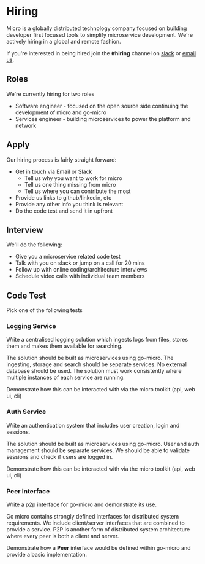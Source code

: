 # Hiring

Micro is a globally distributed technology company focused on building developer first focused tools to simplify 
microservice development. We're actively hiring in a global and remote fashion.

If you're interested in being hired join the **#hiring** channel on [slack](https://micro.mu/slack/) or [email us](hello@micro.mu).

## Roles

We're currently hiring for two roles

- Software engineer - focused on the open source side continuing the development of micro and go-micro
- Services engineer - building microservices to power the platform and network

## Apply

Our hiring process is fairly straight forward:

- Get in touch via Email or Slack
  * Tell us why you want to work for micro
  * Tell us one thing missing from micro 
  * Tell us where you can contribute the most
- Provide us links to github/linkedin, etc
- Provide any other info you think is relevant
- Do the code test and send it in upfront

## Interview

We'll do the following:

- Give you a microservice related code test
- Talk with you on slack or jump on a call for 20 mins
- Follow up with online coding/architecture interviews
- Schedule video calls with individual team members

## Code Test 

Pick one of the following tests

### Logging Service

Write a centralised logging solution which ingests logs from files, stores them and makes them available for searching.

The solution should be built as microservices using go-micro. The ingesting, storage and search should be separate 
services. No external database should be used. The solution must work consistently where multiple instances of 
each service are running.

Demonstrate how this can be interacted with via the micro toolkit (api, web ui, cli)

### Auth Service

Write an authentication system that includes user creation, login and sessions.

The solution should be built as microservices using go-micro. User and auth management should be separate services. 
We should be able to validate sessions and check if users are logged in.

Demonstrate how this can be interacted with via the micro toolkit (api, web ui, cli)

### Peer Interface

Write a p2p interface for go-micro and demonstrate its use.

Go micro contains strongly defined interfaces for distributed system requirements. We include client/server interfaces 
that are combined to provide a service. P2P is another form of distributed system architecture where every peer is both a 
client and server.

Demonstrate how a **Peer** interface would be defined within go-micro and provide a basic implementation.
